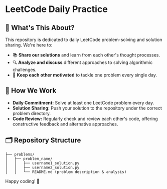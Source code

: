 # LeetCode Daily Practice

## 🚀 What's This About?

This repository is dedicated to daily LeetCode problem-solving and solution sharing. We're here to:

* 📚 **Share our solutions** and learn from each other's thought processes.
* 🔍 **Analyze and discuss** different approaches to solving algorithmic challenges.
* 💪 **Keep each other motivated** to tackle one problem every single day.

## 📌 How We Work

* **Daily Commitment:** Solve at least one LeetCode problem every day.
* **Solution Sharing:** Push your solution to the repository under the correct problem directory.
* **Code Review:** Regularly check and review each other's code, offering constructive feedback and alternative approaches.

## 🗂 Repository Structure

```
├── problems/
│   ├── problem_name/
│   │   ├── username1_solution.py
│   │   ├── username2_solution.py
│   │   └── README.md (problem description & analysis)
```


Happy coding! 🎉
